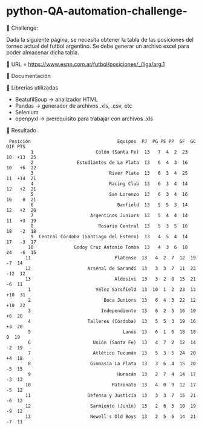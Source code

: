 # python-QA-automation-challenge-

🚀 Challenge:

Dada la siguiente página, se necesita obtener la tabla de las posiciones del torneo actual del futbol argentino. Se debe generar un archivo excel para poder almacenar dicha tabla.

📌 URL = https://www.espn.com.ar/futbol/posiciones/_/liga/arg.1

📑 Documentación

📌 Librerías utilizadas

* BeatufilSoup -> analizador HTML
* Pandas -> generador de archivos .xls, .csv, etc
* Selenium
* openpyxl -> prerequisito para trabajar con archivos .xls

📑 Resultado

```
 Posición                                Equipos  PJ  PG PE PP  GF  GC  DIF PTS
         1                       Colón (Santa Fe)  13   7  4  2  23  10  +13  25
         2                Estudiantes de La Plata  13   6  4  3  16  10   +6  22
         3                            River Plate  13   6  3  4  25  11  +14  21
         4                            Racing Club  13   6  3  4  14  12   +2  21
         5                            San Lorenzo  13   6  3  4  16  16    0  21
         6                               Banfield  13   5  5  3  14  12   +2  20
         7                     Argentinos Juniors  13   5  4  4  14  11   +3  19
         8                        Rosario Central  13   5  3  5  16  18   -2  18
         9  Central Córdoba (Santiago del Estero)  13   4  5  4  14  17   -3  17
        10               Godoy Cruz Antonio Tomba  13   4  3  6  18  24   -6  15
       11                               Platense  13   4  2  7  12  19   -7  14
       12                     Arsenal de Sarandí  13   3  3  7  11  23  -12  12
       13                               Aldosivi  13   3  2  8  15  21   -6  11
        1                        Vélez Sarsfield  13  10  1  2  23  13  +10  31
        2                           Boca Juniors  13   6  4  3  22  12  +10  22
        3                          Independiente  13   6  2  5  16  10   +6  20
        4                     Talleres (Córdoba)  13   5  5  3  19  16   +3  20
        5                                  Lanús  13   6  1  6  18  18    0  19
        6                       Unión (Santa Fe)  13   4  7  2  12  14   -2  19
        7                       Atlético Tucumán  13   5  3  5  24  20   +4  18
        8                      Gimnasia La Plata  13   3  6  4  15  20   -5  15
        9                                Huracán  13   2  7  4  14  17   -3  13
       10                              Patronato  13   4  0  9  12  17   -5  12
       11                     Defensa y Justicia  13   3  3  7  15  21   -6  12
       12                      Sarmiento (Junín)  13   2  6  5  10  19   -9  12
       13                      Newell's Old Boys  13   2  5  6  14  21   -7  11
```
